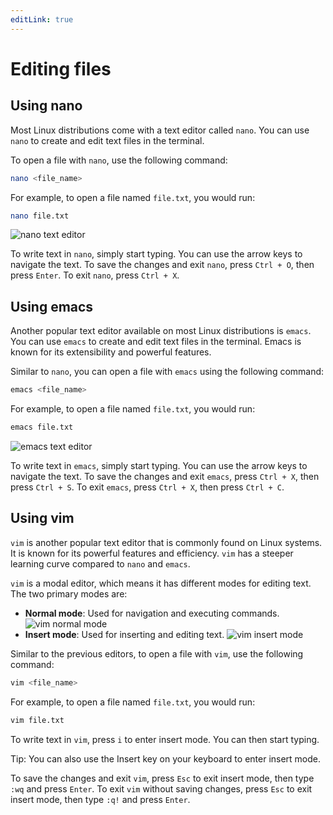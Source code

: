 ```yaml
---
editLink: true
---
```


# Editing files

## Using nano

Most Linux distributions come with a text editor called `nano`. You can use `nano` to create and edit text files in the terminal.

To open a file with `nano`, use the following command:

```bash
nano <file_name>
```

For example, to open a file named `file.txt`, you would run:

```bash
nano file.txt
```

![nano text editor](/nano.png)

To write text in `nano`, simply start typing. You can use the arrow keys to navigate the text. To save the changes and exit `nano`, press `Ctrl + O`, then press `Enter`. To exit `nano`, press `Ctrl + X`.


## Using emacs

Another popular text editor available on most Linux distributions is `emacs`. You can use `emacs` to create and edit text files in the terminal. Emacs is known for its extensibility and powerful features.

Similar to `nano`, you can open a file with `emacs` using the following command:

```bash
emacs <file_name>
```

For example, to open a file named `file.txt`, you would run:

```bash
emacs file.txt
```

![emacs text editor](/emacs.png)

To write text in `emacs`, simply start typing. You can use the arrow keys to navigate the text. To save the changes and exit `emacs`, press `Ctrl + X`, then press `Ctrl + S`. To exit `emacs`, press `Ctrl + X`, then press `Ctrl + C`.


## Using vim

`vim` is another popular text editor that is commonly found on Linux systems. It is known for its powerful features and efficiency. `vim` has a steeper learning curve compared to `nano` and `emacs`.

`vim` is a modal editor, which means it has different modes for editing text. The two primary modes are:
- **Normal mode**: Used for navigation and executing commands.
![vim normal mode](/vim-normal.png)
- **Insert mode**: Used for inserting and editing text.
![vim insert mode](/vim-insert.png)

Similar to the previous editors, to open a file with `vim`, use the following command:

```bash
vim <file_name>
```

For example, to open a file named `file.txt`, you would run:

```bash
vim file.txt
```

To write text in `vim`, press `i` to enter insert mode. You can then start typing. 

<Badge>
Tip: You can also use the Insert key on your keyboard to enter insert mode.
</Badge>

To save the changes and exit `vim`, press `Esc` to exit insert mode, then type `:wq` and press `Enter`. To exit `vim` without saving changes, press `Esc` to exit insert mode, then type `:q!` and press `Enter`.
